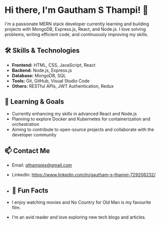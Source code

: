 # Hi there, I'm Gautham S Thampi! 👋

I'm a passionate MERN stack developer currently learning and building projects with MongoDB, Express.js, React, and Node.js. I love solving problems, writing efficient code, and continuously improving my skills.

## 🛠️ Skills & Technologies

- **Frontend:** HTML, CSS, JavaScript, React
- **Backend:** Node.js, Express.js
- **Database:** MongoDB, SQL
- **Tools:** Git, GitHub, Visual Studio Code
- **Others:** RESTful APIs, JWT Authentication, Redux

## 🌱 Learning & Goals

- Currently enhancing my skills in advanced React and Node.js
- Planning to explore Docker and Kubernetes for containerization and orchestration
- Aiming to contribute to open-source projects and collaborate with the developer community

## 📫 Contact Me

- Email: gthampies@gmail.com
- LinkedIn: https://www.linkedin.com/in/gautham-s-thampi-729206232/

- ## 🎉 Fun Facts

- I enjoy watching movies and No Country for Old Man is my favourite film.
- I'm an avid reader and love exploring new tech blogs and articles.




<!---
gauthamthampi/gauthamthampi is a ✨ special ✨ repository because its `README.md` (this file) appears on your GitHub profile.
You can click the Preview link to take a look at your changes.
--->
